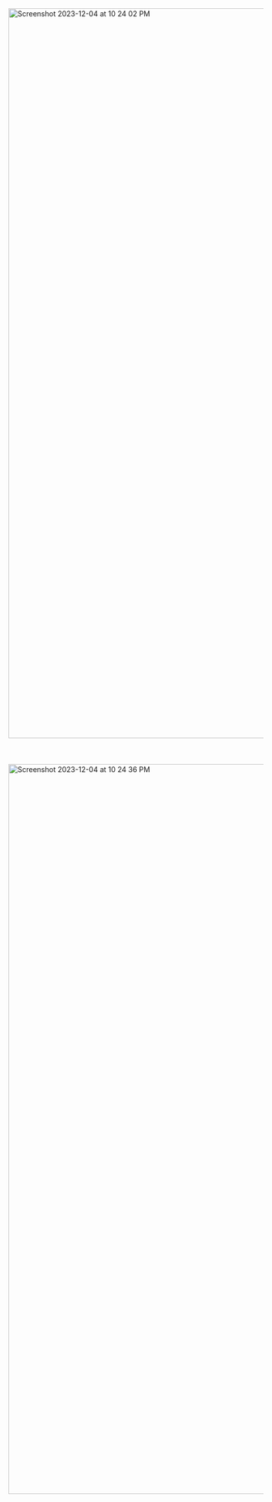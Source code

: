 <img width="1440" alt="Screenshot 2023-12-04 at 10 24 02 PM" src="https://github.com/amaan1203/News_App-/assets/127188069/98294bd0-f33b-4842-b74c-e61545164e33">
<br></br>
<br></br>

<img width="1440" alt="Screenshot 2023-12-04 at 10 24 36 PM" src="https://github.com/amaan1203/News_App-/assets/127188069/e147186f-b1f3-48db-9309-cc3ab86b0132">









